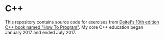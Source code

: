 # C++
This repository contains source code for exercises from [Deitel's 10th edition C++ book named "How To Program"](https://www.amazon.com/How-Program-10th-Paul-Deitel/dp/9332585733/ref=sr_1_1?crid=3JCN19OWDQCKV&dchild=1&keywords=c%2B%2B+how+to+program+10th+edition&qid=1593138294&s=books&sprefix=c%2B%2B+how+to+progra%2Cstripbooks%2C176&sr=1-1).  My core C++ education began January 2017 and ended July 2017.
